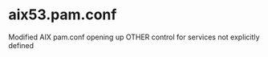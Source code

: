 # aix53.pam.conf
Modified AIX pam.conf opening up OTHER control for services not explicitly defined
